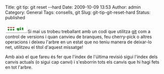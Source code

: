 Title: git tip: git reset --hard
Date: 2009-10-09 13:53
Author: admin
Category: General
Tags: consells, git
Slug: git-tip-git-reset-hard
Status: published

<img src="./wp-content/uploads/2009/03/git-logo.png" title="git-logo" class="alignright size-full wp-image-540" width="73" height="28" alt="git-logo" />Si mai us trobeu treballant amb un codi que utilitza [git](http://en.wikipedia.org/wiki/Git_(software) "Article de la Wikipedia anglesa sobre el programari Git") com a control de versions i quan canvieu de branques, feu cherry-pick o altres operacions i deixeu l'arbre en un estat que no teniu manera de deixar-lo net, utilitzeu el títol d'aquest missatge!

Amb això el que fareu és fer que l'índex de l'última revisió sigui l'índex dels canvis actuals (o sigui cap canvi) i s'esborrin tots els canvis que hi hagi fets en tot l'arbre.
